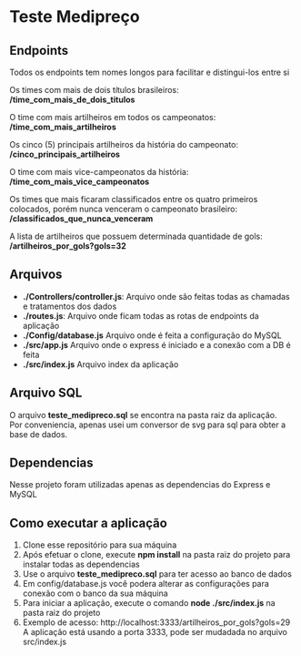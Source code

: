 # Teste Medipreço



## Endpoints
Todos os endpoints tem nomes longos para facilitar e distingui-los entre si

Os times com mais de dois títulos brasileiros:<br />
**/time_com_mais_de_dois_titulos**
 
O time com mais artilheiros em todos os campeonatos:<br />
**/time_com_mais_artilheiros**
 
Os cinco (5) principais artilheiros da história do campeonato:<br />
  **/cinco_principais_artilheiros**
 
O time com mais vice-campeonatos da história:<br />
**/time_com_mais_vice_campeonatos**
 
Os times que mais ficaram classificados entre os quatro primeiros colocados, porém nunca venceram o campeonato brasileiro:<br />
**/classificados_que_nunca_venceram**
 
A lista de artilheiros que possuem determinada quantidade de gols:<br />
**/artilheiros_por_gols?gols=32**

## Arquivos
* **./Controllers/controller.js**: Arquivo onde são feitas todas as chamadas e tratamentos dos dados 
* **./routes.js**: Arquivo onde ficam todas as rotas de endpoints da aplicação 
* **./Config/database.js** Arquivo onde é feita a configuração do MySQL 
* **./src/app.js** Arquivo onde o express é iniciado e a conexão com a DB é feita 
* **./src/index.js** Arquivo index da aplicação

## Arquivo SQL
O arquivo  **teste_medipreco.sql** se encontra na pasta raiz da aplicação.<br />
Por conveniencia, apenas usei um conversor de svg para sql para obter a base de dados.

## Dependencias
Nesse projeto foram utilizadas apenas as dependencias do Express e MySQL

## Como executar a aplicação
1. Clone esse repositório para sua máquina
1. Após efetuar o clone, execute **npm install** na pasta raiz do projeto para instalar todas as dependencias
1. Use o arquivo **teste_medipreco.sql** para ter acesso ao banco de dados
1. Em config/database.js você podera alterar as configurações para conexão com o banco da sua máquina
3. Para iniciar a aplicação, execute o comando **node ./src/index.js** na pasta raiz do projeto
4. Exemplo de acesso: http://localhost:3333/artilheiros_por_gols?gols=29 <br />
A aplicação está usando a porta 3333, pode ser mudadada no arquivo src/index.js

